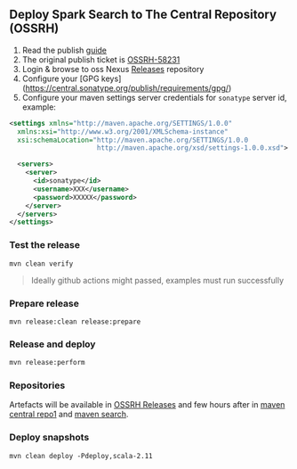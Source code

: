 ## Deploy Spark Search to The Central Repository (OSSRH)
1. Read the publish [guide](https://central.sonatype.org/publish/)
2. The original publish ticket is [OSSRH-58231](https://issues.sonatype.org/browse/OSSRH-58231)
3. Login & browse to oss Nexus [Releases](https://oss.sonatype.org/#view-repositories;releases~browsestorage~io/github/phymbert) repository
4. Configure your [GPG keys] (https://central.sonatype.org/publish/requirements/gpg/)
5. Configure your maven settings server credentials for `sonatype` server id, example:

```xml
<settings xmlns="http://maven.apache.org/SETTINGS/1.0.0"
  xmlns:xsi="http://www.w3.org/2001/XMLSchema-instance"
  xsi:schemaLocation="http://maven.apache.org/SETTINGS/1.0.0
                      http://maven.apache.org/xsd/settings-1.0.0.xsd">

  <servers>
    <server>
      <id>sonatype</id>
      <username>XXX</username>
      <password>XXXXX</password>
    </server>
  </servers>
</settings>
```

###  Test the release
```
mvn clean verify
```
> Ideally github actions might passed, examples must run successfully

### Prepare release
```
mvn release:clean release:prepare
```

### Release and deploy
```xml
mvn release:perform
```

### Repositories
Artefacts will be available in [OSSRH Releases](https://oss.sonatype.org/content/groups/public/io/github/phymbert/)
and few hours after in [maven central repo1](https://repo1.maven.org/maven2/io/github/phymbert/) and [maven search](https://search.maven.org/search?q=g:io.github.phymbert). 

### Deploy snapshots
```xml
mvn clean deploy -Pdeploy,scala-2.11
```
